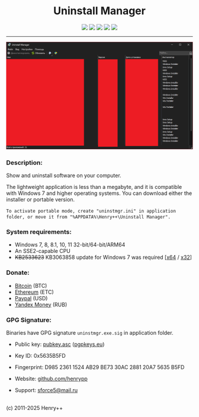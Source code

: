 ﻿<h1 align="center">Uninstall Manager</h1>

<p align="center">
	<a href="https://github.com/henrypp/uninstmgr/releases"><img src="https://img.shields.io/github/v/release/henrypp/uninstmgr?style=flat-square&include_prereleases&label=version" /></a>
	<a href="https://github.com/henrypp/uninstmgr/releases"><img src="https://img.shields.io/github/downloads/henrypp/uninstmgr/total.svg?style=flat-square" /></a>
	<a href="https://github.com/henrypp/uninstmgr/issues"><img src="https://img.shields.io/github/issues-raw/henrypp/uninstmgr.svg?style=flat-square&label=issues" /></a>
	<a href="https://github.com/henrypp/uninstmgr/graphs/contributors"><img src="https://img.shields.io/github/contributors/henrypp/uninstmgr?style=flat-square" /></a>
	<a href="https://github.com/henrypp/uninstmgr/blob/master/LICENSE"><img src="https://img.shields.io/github/license/henrypp/uninstmgr?style=flat-square" /></a>
</p>

-------

<p align="center">
	<img src="/images/uninstmgr.png" />
</p>

### Description:
Show and uninstall software on your computer.

The lightweight application is less than a megabyte, and it is compatible with Windows 7 and higher operating systems. You can download either the installer or portable version.

```
To activate portable mode, create "uninstmgr.ini" in application folder, or move it from "%APPDATA%\Henry++\Uninstall Manager".
```

### System requirements:
- Windows 7, 8, 8.1, 10, 11 32-bit/64-bit/ARM64
- An SSE2-capable CPU
- <s>KB2533623</s> KB3063858 update for Windows 7 was required [[x64](https://www.microsoft.com/en-us/download/details.aspx?id=47442) / [x32](https://www.microsoft.com/en-us/download/details.aspx?id=47409)]

### Donate:
- [Bitcoin](https://www.blockchain.com/btc/address/1LrRTXPsvHcQWCNZotA9RcwjsGcRghG96c) (BTC)
- [Ethereum](https://www.blockchain.com/explorer/addresses/eth/0xe2C84A62eb2a4EF154b19bec0c1c106734B95960) (ETC)
- [Paypal](https://paypal.me/henrypp) (USD)
- [Yandex Money](https://yoomoney.ru/to/4100115776040583) (RUB)

### GPG Signature:
Binaries have GPG signature `uninstmgr.exe.sig` in application folder.

- Public key: [pubkey.asc](https://raw.githubusercontent.com/henrypp/builder/master/pubkey.asc) ([pgpkeys.eu](https://pgpkeys.eu/pks/lookup?op=index&fingerprint=on&search=0x5635B5FD))
- Key ID: 0x5635B5FD
- Fingerprint: D985 2361 1524 AB29 BE73 30AC 2881 20A7 5635 B5FD

- Website: [github.com/henrypp](https://github.com/henrypp)
- Support: sforce5@mail.ru
<br />
(c) 2011-2025 Henry++
